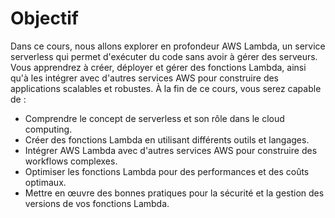 # Objectif

Dans ce cours, nous allons explorer en profondeur AWS Lambda, un service serverless qui permet d'exécuter du code sans avoir à gérer des serveurs. Vous apprendrez à créer, déployer et gérer des fonctions Lambda, ainsi qu'à les intégrer avec d'autres services AWS pour construire des applications scalables et robustes. À la fin de ce cours, vous serez capable de :

- Comprendre le concept de serverless et son rôle dans le cloud computing.
- Créer des fonctions Lambda en utilisant différents outils et langages.
- Intégrer AWS Lambda avec d'autres services AWS pour construire des workflows complexes.
- Optimiser les fonctions Lambda pour des performances et des coûts optimaux.
- Mettre en œuvre des bonnes pratiques pour la sécurité et la gestion des versions de vos fonctions Lambda.
